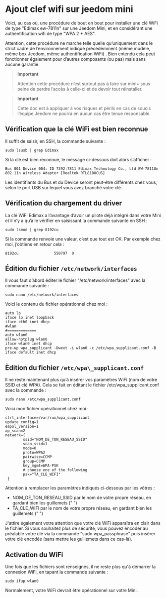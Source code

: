 # Ajout clef wifi sur jeedom mini

Voici, au cas où, une procédure de bout en bout pour installer une clé WiFi de type "Edimax ew-7811n" sur une Jeedom Mini, et en considérant une authentification wifi de type "WPA 2 + AES".

Attention, cette procédure ne marche telle quelle qu’uniquement dans le strict cadre de l’environnement indiqué précédemment (même modèle, même box Jeedom, même authentification WiFi) . Bien entendu cela peut fonctionner également pour d’autres composants (ou pas) mais sans aucune garantie.

> **Important**
>
> Attention cette procédure n’est surtout pas à faire sur mini+ sous peine de perdre l’accès à celle-ci et de devoir tout réinstaller.

> **Important**
>
> Cette doc est à appliquer à vos risques et périls en cas de soucis l’équipe Jeedom ne pourra en aucun cas être tenue responsable.

## Vérification que la clé WiFi est bien reconnue

Il suffit de saisir, en SSH, la commande suivante :

``sudo lsusb | grep Edimax``

Si la clé est bien reconnue, le message ci-dessous doit alors s’afficher :

``Bus 001 Device 004: ID 7392:7811 Edimax Technology Co., Ltd EW-7811Un 802.11n Wireless Adapter [Realtek RTL8188CUS]``

Les identifiants du Bus et du Device seront peut-être différents chez vous, selon le port USB sur lequel vous avez branché votre clé.

## Vérification du chargement du driver

La clé WiFi Edimax a l’avantage d’avoir un pilote déjà intégré dans votre Mini et il n’y a qu’à le vérifier en saisissant la commande suivante en SSH :

``sudo lsmod | grep 8192cu``

Si la commande renvoie une valeur, c’est que tout est OK. Par exemple chez moi, j’obtiens en retour cela :

``8192cu                550797  0``

## Édition du fichier ``/etc/network/interfaces``

Il vous faut d’abord éditer le fichier "/etc/network/interfaces" avec la commande suivante :

``sudo nano /etc/network/interfaces``

Voici le contenu du fichier opérationnel chez moi :

````
auto lo
iface lo inet loopback
iface eth0 inet dhcp
#wlan
#=============
auto wlan0
allow-hotplug wlan0
iface wlan0 inet dhcp
pre-up wpa_supplicant -Dwext -i wlan0 -c /etc/wpa_supplicant.conf -B
iface default inet dhcp
````

## Èdition du fichier ``/etc/wpa\_supplicant.conf``

Il ne reste maintenant plus qu’à insérer vos paramètres WiFi (nom de votre SSID et clé WPA). Cela se fait en éditant le fichier /etc/wpa\_supplicant.conf avec la commande :

``sudo nano /etc/wpa_supplicant.conf``

Voici mon fichier opérationnel chez moi :

````
ctrl_interface=/var/run/wpa_supplicant
update_config=1
eapol_version=1
ap_scan=2
network={
        ssid="NOM_DE_TON_RESEAU_SSID"
        scan_ssid=1
        mode=0
        proto=WPA2
        pairwise=CCMP
        group=CCMP
        key_mgmt=WPA-PSK
        # choose one of the following
        psk="TA_CLE_WIFI"
 }
````

Attention à remplacer les paramètres indiqués ci-dessous par les vôtres :

- NOM_DE_TON_RESEAU_SSID par le nom de votre propre réseau, en gardant bien les guillemets (" ")
- TA_CLE_WIFI par le nom de votre propre réseau, en gardant bien les guillemets (" ")

J'attire également votre attention que votre clé WiFi apparaîtra en clair dans le fichier. Si vous souhaitez plus de sécurité, vous pouvez encoder au préalable votre clé via la commande "sudo wpa_passphrase" puis insérer votre clé encodée (sans mettre les guillemets dans ce cas-là).

## Activation du WiFi

Une fois que les fichiers sont renseignés, il ne reste plus qu'à démarrer la connexion WiFi, en tapant la commande suivante :

``sudo ifup wlan0``

Normalement, votre WiFi devrait être opérationnel sur votre Mini.
